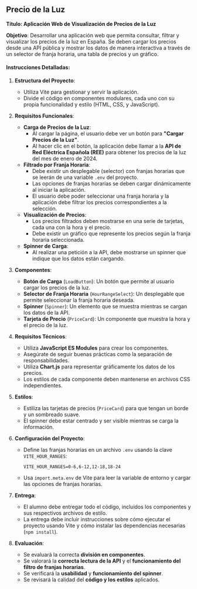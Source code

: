 ## Precio de la Luz

**Título: Aplicación Web de Visualización de Precios de la Luz**

**Objetivo**: Desarrollar una aplicación web que permita consultar, filtrar y visualizar los precios de la luz en España. Se deben cargar los precios desde una API pública y mostrar los datos de manera interactiva a través de un selector de franja horaria, una tabla de precios y un gráfico.

#### Instrucciones Detalladas:

1. **Estructura del Proyecto**:
   - Utiliza Vite para gestionar y servir la aplicación.
   - Divide el código en componentes modulares, cada uno con su propia funcionalidad y estilo (HTML, CSS, y JavaScript).

2. **Requisitos Funcionales**:
   - **Carga de Precios de la Luz**:
     - Al cargar la página, el usuario debe ver un botón para **"Cargar Precios de la Luz"**.
     - Al hacer clic en el botón, la aplicación debe llamar a la **API de Red Eléctrica Española (REE)** para obtener los precios de la luz del mes de enero de 2024.
   - **Filtrado por Franja Horaria**:
     - Debe existir un desplegable (selector) con franjas horarias que se leerán de una variable `.env` del proyecto.
     - Las opciones de franjas horarias se deben cargar dinámicamente al iniciar la aplicación.
     - El usuario debe poder seleccionar una franja horaria y la aplicación debe filtrar los precios correspondientes a la selección.
   - **Visualización de Precios**:
     - Los precios filtrados deben mostrarse en una serie de tarjetas, cada una con la hora y el precio.
     - Debe existir un gráfico que represente los precios según la franja horaria seleccionada.
   - **Spinner de Carga**:
     - Al realizar una petición a la API, debe mostrarse un spinner que indique que los datos están cargando.

3. **Componentes**:
   - **Botón de Carga** (`LoadButton`): Un botón que permite al usuario cargar los precios de la luz.
   - **Selector de Franja Horaria** (`HourRangeSelect`): Un desplegable que permite seleccionar la franja horaria deseada.
   - **Spinner** (`Spinner`): Un elemento que se muestra mientras se cargan los datos de la API.
   - **Tarjeta de Precio** (`PriceCard`): Un componente que muestra la hora y el precio de la luz.

4. **Requisitos Técnicos**:
   - Utiliza **JavaScript ES Modules** para crear los componentes.
   - Asegúrate de seguir buenas prácticas como la separación de responsabilidades.
   - Utiliza **Chart.js** para representar gráficamente los datos de los precios.
   - Los estilos de cada componente deben mantenerse en archivos CSS independientes.

5. **Estilos**:
   - Estiliza las tarjetas de precios (`PriceCard`) para que tengan un borde y un sombreado suave.
   - El spinner debe estar centrado y ser visible mientras se carga la información.

6. **Configuración del Proyecto**:
   - Define las franjas horarias en un archivo `.env` usando la clave `VITE_HOUR_RANGES`:
     ```env
     VITE_HOUR_RANGES=0-6,6-12,12-18,18-24
     ```
   - Usa `import.meta.env` de Vite para leer la variable de entorno y cargar las opciones de franjas horarias.

7. **Entrega**:
   - El alumno debe entregar todo el código, incluidos los componentes y sus respectivos archivos de estilo.
   - La entrega debe incluir instrucciones sobre cómo ejecutar el proyecto usando Vite y cómo instalar las dependencias necesarias (`npm install`).

8. **Evaluación**:
   - Se evaluará la correcta **división en componentes**.
   - Se valorará la **correcta lectura de la API** y el **funcionamiento del filtro de franjas horarias**.
   - Se verificará la **usabilidad** y **funcionamiento del spinner**.
   - Se revisará la calidad del **código y los estilos** aplicados.

